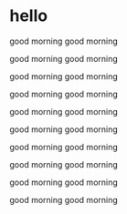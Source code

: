 # hello

good morning good morning 

good morning good morning 

good morning good morning 

good morning good morning 

good morning good morning 

good morning good morning 

good morning good morning 

good morning good morning 

good morning good morning 

good morning good morning 
